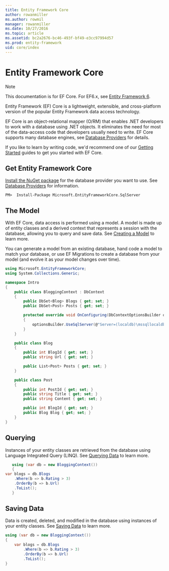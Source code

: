 ```yaml
---
title: Entity Framework Core
author: rowanmiller
ms.author: rowmil
manager: rowanmiller
ms.date: 10/27/2016
ms.topic: article
ms.assetid: bc2a2676-bc46-493f-bf49-e3cc97994d57
ms.prod: entity-framework
uid: core/index
---
```


# Entity Framework Core

> [!NOTE]
> This documentation is for EF Core. For EF6.x, see [Entity Framework 6](../ef6/index.md).

Entity Framework (EF) Core is a lightweight, extensible, and cross-platform version of the popular Entity Framework data access technology.

EF Core is an object-relational mapper (O/RM) that enables .NET developers to work with a database using .NET objects. It eliminates the need for most of the data-access code that developers usually need to write. EF Core supports many database engines, see [Database Providers](providers/index.md) for details.

If you like to learn by writing code, we'd recommend one of our [Getting Started](get-started/index.md) guides to get you started with EF Core.

## Get Entity Framework Core

[Install the NuGet package](https://docs.nuget.org/consume) for the database provider you want to use. See [Database Providers](providers/index.md) for information.

<!-- literal_block"ids  "dupnames  "names  "xml:space": "preserve", : "csharp",", "classes  "linenos": false, "backrefs  highlight_args} -->
````text
PM>  Install-Package Microsoft.EntityFrameworkCore.SqlServer
````

## The Model

With EF Core, data access is performed using a model. A model is made up of entity classes and a derived context that represents a session with the database, allowing you to query and save data. See [Creating a Model](modeling/index.md) to learn more.

You can generate a model from an existing database, hand code a model to match your database, or use EF Migrations to create a database from your model (and evolve it as your model changes over time).

<!-- literal_block"ids  "dupnames  "names  "xml:space": "preserve", : "csharp", "classes  "linenos": true, "backrefs  highlight_args} -->
````csharp
using Microsoft.EntityFrameworkCore;
using System.Collections.Generic;

namespace Intro
{
    public class BloggingContext : DbContext
    {
        public DbSet<Blog> Blogs { get; set; }
        public DbSet<Post> Posts { get; set; }

        protected override void OnConfiguring(DbContextOptionsBuilder optionsBuilder)
        {
            optionsBuilder.UseSqlServer(@"Server=(localdb)\mssqllocaldb;Database=MyDatabase;Trusted_Connection=True;");
        }
    }

    public class Blog
    {
        public int BlogId { get; set; }
        public string Url { get; set; }

        public List<Post> Posts { get; set; }
    }

    public class Post
    {
        public int PostId { get; set; }
        public string Title { get; set; }
        public string Content { get; set; }

        public int BlogId { get; set; }
        public Blog Blog { get; set; }
    }
}
````

## Querying

Instances of your entity classes are retrieved from the database using Language Integrated Query (LINQ). See [Querying Data](querying/index.md) to learn more.

<!-- literal_block"ids  "dupnames  "names  "xml:space": "preserve", : "csharp", "classes  "linenos": true, "backrefs  highlight_args} -->
````csharp
   using (var db = new BloggingContext())
   {
var blogs = db.Blogs
    .Where(b => b.Rating > 3)
    .OrderBy(b => b.Url)
    .ToList();
   }
````

## Saving Data

Data is created, deleted, and modified in the database using instances of your entity classes. See [Saving Data](saving/index.md) to learn more.

<!-- literal_block"ids  "dupnames  "names  "xml:space": "preserve", : "csharp", "classes  "linenos": true, "backrefs  highlight_args} -->
````csharp
using (var db = new BloggingContext())
{
    var blogs = db.Blogs
        .Where(b => b.Rating > 3)
        .OrderBy(b => b.Url)
        .ToList();
}
````
